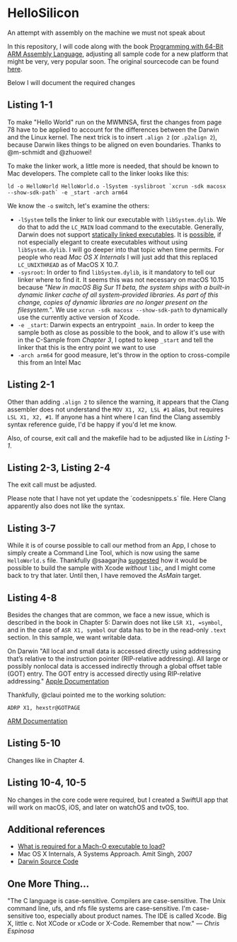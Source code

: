 # HelloSilicon
An attempt with assembly on the machine we must not speak about

In this repository, I will code along with the book [Programming with 64-Bit ARM Assembly Language](https://www.apress.com/gp/book/9781484258804), adjusting all sample code for a new platform that might be very, very popular soon. The original sourcecode can be found [here](https://github.com/Apress/programming-with-64-bit-ARM-assembly-language).

Below I will document the required changes

## Listing 1-1

To make "Hello World" run on the MWMNSA, first the changes from page 78 have to be applied to account for the differences between the Darwin and the Linux kernel.
The next trick is to insert `.align 2` (or `.p2align 2`), because Darwin likes things to be aligned on even boundaries. Thanks to @m-schmidt and @zhuowei!

To make the linker work, a little more is needed, that should be known to Mac developers. The complete call to the linker looks like this:
```
ld -o HelloWorld HelloWorld.o -lSystem -syslibroot `xcrun -sdk macosx --show-sdk-path` -e _start -arch arm64
```

We know the `-o` switch, let's examine the others:


* `-lSystem` tells the linker to link our executable with `libSystem.dylib`. We do that to add the `LC_MAIN` load command to the executable. Generally, Darwin does not support [statically linked executables](https://developer.apple.com/library/archive/qa/qa1118/_index.html). It is [possible](https://stackoverflow.com/questions/32453849/minimal-mach-o-64-binary/32659692#32659692), if not especially elegant to create executables without using `libSystem.dylib`. I will go deeper into that topic when time permits. For people who read _Mac OS X Internals_ I will just add that this replaced `LC_UNIXTHREAD` as of MacOS X 10.7. 
* `-sysroot`: In order to find `libSystem.dylib`, is it mandatory to tell our linker where to find it. It seems this was not necessary on macOS 10.15 because _"New in macOS Big Sur 11 beta, the system ships with a built-in dynamic linker cache of all system-provided libraries. As part of this change, copies of dynamic libraries are no longer present on the filesystem."_. We use `xcrun -sdk macosx --show-sdk-path` to dynamically use the currently active version of Xcode.
* `-e _start`: Darwin expects an entrypoint `_main`. In order to keep the sample both as close as possible to the book, and to allow it's use with in the C-Sample from _Chapter 3_, I opted to keep `_start` and tell the linker that this is the entry point we want to use
* `-arch arm64` for good measure, let's throw in the option to cross-compile this from an Intel Mac

## Listing 2-1

Other than adding `.align 2` to silence the warning, it appears that the Clang assembler does not understand the `MOV X1, X2, LSL #1` alias, but requires `LSL X1, X2, #1`. If anyone has a hint where I can find the Clang assembly syntax reference guide, I'd be happy if you'd let me know.

Also, of course, exit call and the makefile had to be adjusted like in _Listing 1-1_.

## Listing 2-3, Listing 2-4

The exit call must be adjusted.

Please note that I have not yet update the ´codesnippets.s` file. Here Clang apparently also does not like the syntax.

## Listing 3-7

While it is of course possible to call our method from an App, I chose to simply create a Command Line Tool, which is now using the same `HelloWorld.s` file.
Thankfully @saagarjha [suggested](https://github.com/below/HelloSilicon/issues/5) how it would be possible to build the sample with Xcode _without_ `libc`, and I might come back to try that later.
Until then, I have removed the _AsMain_ target.

## Listing 4-8

Besides the changes that are common, we face a new issue, which is described in the book in Chapter 5: Darwin does not like `LSR X1, =symbol`, and in the case of `ASR X1, symbol` our data has to be in the read-only `.text` section. In this sample, we want writable data. 

On Darwin "All local and small data is accessed directly using addressing that’s relative to the instruction pointer (RIP-relative addressing). All large or possibly nonlocal data is accessed indirectly through a global offset table (GOT) entry. The GOT entry is accessed directly using RIP-relative addressing." [Apple Documentation](https://developer.apple.com/library/archive/documentation/DeveloperTools/Conceptual/MachOTopics/1-Articles/x86_64_code.html#//apple_ref/doc/uid/TP40005044-SW1)

Thankfully, @claui pointed me to the working solution: 

```
ADRP X1, hexstr@GOTPAGE
```
[ARM Documentation](https://developer.arm.com/documentation/dui0802/b/A64-General-Instructions/ADRP)

## Listing 5-10

Changes like in Chapter 4.

## Listing 10-4, 10-5
No changes in the core code were required, but I created a SwiftUI app that will work on macOS, iOS, and later on watchOS and tvOS, too.

## Additional references

* [What is required for a Mach-O executable to load?](https://stackoverflow.com/a/42399119/1600891)
* Mac OS X Internals, A Systems Approach. Amit Singh, 2007 
* [Darwin Source Code](https://opensource.apple.com/source/xnu/)

## One More Thing…
"The C language is case-sensitive. Compilers are case-sensitive. The Unix command line, ufs, and nfs file systems are case-sensitive. I'm case-sensitive too, especially about product names. The IDE is called Xcode. Big X, little c. Not XCode or xCode or X-Code. Remember that now."
_— Chris Espinosa_
